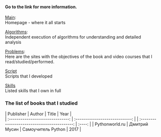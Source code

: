#### Go to the link for more information.
[Main](https://github.com/dpaniq/Python): <br>
Homepage - where it all starts

[Algorithms](https://github.com/dpaniq/Python/tree/master/Algorithms): <br>
Independent execution of algorithms for understanding and detailed analysis
	
[Problems](https://github.com/dpaniq/Python/tree/master/Problems): <br>
Here are the sites with the objectives of the book and video courses that I read/studied/performed.
	
[Script](https://github.com/dpaniq/Python/tree/master/Script)<br>
Scripts that I developed
	
[Skills](https://github.com/dpaniq/Python/tree/master/Experience%20%26%20Skills)<br>
Listed skills that I own in full

### The list of books that I studied

| Publisher          				| Author    					  | Title 											| Year   |				                   
| :-------------------------------: | :-----------------------------: | | :-------------------------------------------: | :----: | 
| Pythonworld.ru					| Дмитрий Мусин  				  | Самоучитель Python 								| 2017   |	

<!---
| Publisher          				| Author    					  | Title 											| Year   |	
| Publisher          				| Author    					  | Title 											| Year   |	
| Publisher          				| Author    					  | Title 											| Year   |	
--->



